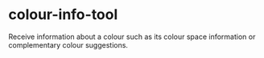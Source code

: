 # colour-info-tool
Receive information about a colour such as its colour space information or complementary colour suggestions.
